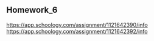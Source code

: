 ## Homework_6
https://app.schoology.com/assignment/1121642390/info
https://app.schoology.com/assignment/1121642392/info